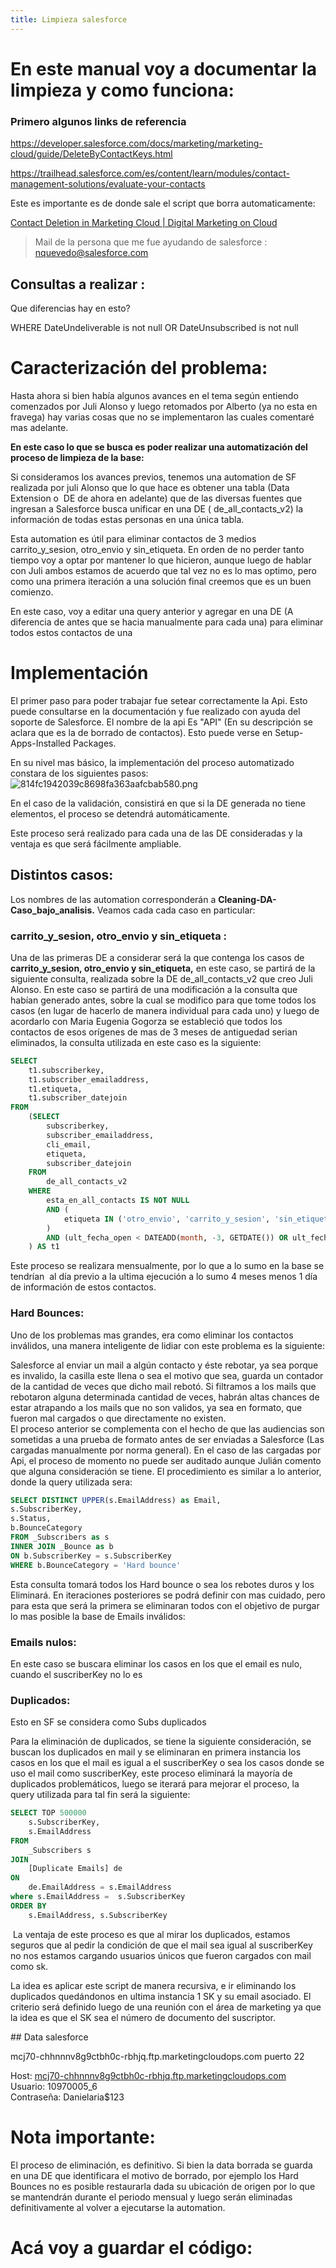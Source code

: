 ```yaml
---
title: Limpieza salesforce
---
```


# En este manual voy a documentar la limpieza y como funciona:

### Primero algunos links de referencia

<ins>https://developer.salesforce.com/docs/marketing/marketing-cloud/guide/DeleteByContactKeys.html</ins>

<ins>https://trailhead.salesforce.com/es/content/learn/modules/contact-management-solutions/evaluate-your-contacts</ins>

Este es importante es de donde sale el script que borra automaticamente:

[Contact Deletion in Marketing Cloud | Digital Marketing on Cloud](https://digitalmarketingoncloud.com/salesforce-marketing-cloud/contact-deletion-in-marketing-cloud/)

> Mail de la persona que me fue ayudando de salesforce : nquevedo@salesforce.com

## Consultas a realizar :

Que diferencias hay en esto?

WHERE DateUndeliverable is not null OR DateUnsubscribed is not null

# Caracterización del problema:

Hasta ahora si bien había algunos avances en el tema según entiendo comenzados por Juli Alonso y luego retomados por Alberto (ya no esta en fravega) hay varias cosas que no se implementaron las cuales comentaré mas adelante.

**En este caso lo que se busca es poder realizar una automatización del proceso de limpieza de la base:**

Si consideramos los avances previos, tenemos una automation de SF realizada por juli Alonso que lo que hace es obtener una tabla (Data Extension o  DE de ahora en adelante) que de las diversas fuentes que ingresan a Salesforce busca unificar en una DE ( de_all_contacts_v2) la información de todas estas personas en una única tabla.

Esta automation es útil para eliminar contactos de 3 medios carrito_y_sesion, otro_envio y sin_etiqueta. En orden de no perder tanto tiempo voy a optar por mantener lo que hicieron, aunque luego de hablar con Juli ambos estamos de acuerdo que tal vez no es lo mas optimo, pero como una primera iteración a una solución final creemos que es un buen comienzo.

En este caso, voy a editar una query anterior y agregar en una DE (A diferencia de antes que se hacia manualmente para cada una) para eliminar todos estos contactos de una

# Implementación

El primer paso para poder trabajar fue setear correctamente la Api. Esto puede consultarse en la documentación y fue realizado con ayuda del soporte de Salesforce. El nombre de la api Es "API" (En su descripción se aclara que es la de borrado de contactos). Esto puede verse en Setup-Apps-Installed Packages.

En su nivel mas básico, la implementación del proceso automatizado constara de los siguientes pasos:  
![814fc1942039c8698fa363aafcbab580.png](../_resources/814fc1942039c8698fa363aafcbab580.png)

En el caso de la validación, consistirá en que si la DE generada no tiene elementos, el proceso se detendrá automáticamente.

Este proceso será realizado para cada una de las DE consideradas y la ventaja es que será fácilmente ampliable.

## Distintos casos:

Los nombres de las automation corresponderán a **Cleaning-DA-Caso_bajo_analisis.** Veamos cada cada caso en particular:

### carrito_y_sesion, otro_envio y sin_etiqueta :

Una de las primeras DE a considerar será la que contenga los casos de **carrito_y_sesion, otro_envio y sin_etiqueta,** en este caso, se partirá de la siguiente consulta, realizada sobre la DE de_all_contacts_v2 que creo Juli Alonso. En este caso se partirá de una modificación a la consulta que habían generado antes, sobre la cual se modifico para que tome todos los casos (en lugar de hacerlo de manera individual para cada uno) y luego de acordarlo con Maria Eugenia Gogorza se estableció que todos los contactos de esos orígenes de mas de 3 meses de antiguedad serian eliminados, la consulta utilizada en este caso es la siguiente:

```SQL
SELECT
    t1.subscriberkey,
    t1.subscriber_emailaddress,
    t1.etiqueta,
    t1.subscriber_datejoin
FROM
    (SELECT
        subscriberkey,
        subscriber_emailaddress,
        cli_email,
        etiqueta,
        subscriber_datejoin
    FROM
        de_all_contacts_v2
    WHERE
        esta_en_all_contacts IS NOT NULL
        AND (
            etiqueta IN ('otro_envio', 'carrito_y_sesion', 'sin_etiqueta')
        )
        AND (ult_fecha_open < DATEADD(month, -3, GETDATE()) OR ult_fecha_open IS NULL)
    ) AS t1
```

Este proceso se realizara mensualmente, por lo que a lo sumo en la base se tendrían  al día previo a la ultima ejecución a lo sumo 4 meses menos 1 día de información de estos contactos.

### Hard Bounces:

Uno de los problemas mas grandes, era como eliminar los contactos inválidos, una manera inteligente de lidiar con este problema es la siguiente:

Salesforce al enviar un mail a algún contacto y éste rebotar, ya sea porque es invalido, la casilla este llena o sea el motivo que sea, guarda un contador de la cantidad de veces que dicho mail rebotó. Si filtramos a los mails que rebotaron alguna determinada cantidad de veces, habrán altas chances de estar atrapando a los mails que no son validos, ya sea en formato, que fueron mal cargados o que directamente no existen.   
El proceso anterior se complementa con el hecho de que las audiencias son sometidas a una prueba de formato antes de ser enviadas a Salesforce (Las cargadas manualmente por norma general). En el caso de las cargadas por Api, el proceso de momento no puede ser auditado aunque Julián comento que alguna consideración se tiene. El procedimiento es similar a lo anterior, donde la query utilizada sera:

```SQL
SELECT DISTINCT UPPER(s.EmailAddress) as Email,
s.SubscriberKey,
s.Status,
b.BounceCategory
FROM _Subscribers as s
INNER JOIN _Bounce as b
ON b.SubscriberKey = s.SubscriberKey
WHERE b.BounceCategory = 'Hard bounce'
```

Esta consulta tomará todos los Hard bounce o sea los rebotes duros y los Eliminará. En iteraciones posteriores se podrá definir con mas cuidado, pero para esta que será la primera se eliminaran todos con el objetivo de purgar lo mas posible la base de Emails inválidos:

### Emails nulos:

En este caso se buscara eliminar los casos en los que el email es nulo, cuando el suscriberKey no lo es

### Duplicados:

Esto en SF se considera como Subs duplicados

Para la eliminación de duplicados, se tiene la siguiente consideración, se buscan los duplicados en mail y se eliminaran en primera instancia los casos en los que el mail es igual a el suscriberKey o sea los casos donde se uso el mail como suscriberKey, este proceso eliminará la mayoría de duplicados problemáticos, luego se iterará para mejorar el proceso, la query utilizada para tal fin será la siguiente:

```SQL
SELECT TOP 500000 
    s.SubscriberKey, 
    s.EmailAddress 
FROM 
    _Subscribers s 
JOIN 
    [Duplicate Emails] de 
ON 
    de.EmailAddress = s.EmailAddress
where s.EmailAddress =  s.SubscriberKey
ORDER BY 
    s.EmailAddress, s.SubscriberKey
```

&nbsp;La ventaja de este proceso es que al mirar los duplicados, estamos seguros que al pedir la condición de que el mail sea igual al suscriberKey no nos estamos cargando usuarios únicos que fueron cargados con mail como sk.

La idea es aplicar este script de manera recursiva, e ir eliminando los duplicados quedándonos en ultima instancia 1 SK y su email asociado. El criterio será definido luego de una reunión con el área de marketing ya que la idea es que el SK sea el número de documento del suscriptor.

\## Data salesforce

mcj70-chhnnnv8g9ctbh0c-rbhjq.ftp.marketingcloudops.com puerto 22

Host: [mcj70-chhnnnv8g9ctbh0c-rbhjq.ftp.marketingcloudops.com](http://mcj70-chhnnnv8g9ctbh0c-rbhjq.ftp.marketingcloudops.com)  
Usuario: 10970005_6  
Contraseña: Danielaria$123

# Nota importante:

El proceso de eliminación, es definitivo. Si bien la data borrada se guarda en una DE que identificara el motivo de borrado, por ejemplo los Hard Bounces no es posible restaurarla dada su ubicación de origen por lo que se mantendrán durante el periodo mensual y luego serán eliminadas definitivamente al volver a ejecutarse la automation.

# Acá voy a guardar el código:

&nbsp;

&nbsp;

&nbsp;

&nbsp;

&nbsp;

&nbsp;

&nbsp;

&nbsp;

&nbsp;

&nbsp;

&nbsp;

Lo primero es una

/\*  
`SSJS Code to call the Delete Contacts API based on a Data Extension.`  
`*/`

`<script language="javascript" runat="server">`  
`Platform.Load("core","1");`  
`var auth = HTTP.Post('https://mcj70-chhnnnv8g9ctbh0c-rbhjq.auth.marketingcloudapis.com/v2/token/', 'application/json', '{"grant_type": "client_credentials","client_id":"fy4ufs3abhsi1da0mlah8v2y","client_secret":"xNLdJVybbylmnWD1NlM1LIqE","account_id": "10964357"}');`  
`var authobj = Platform.Function.ParseJSON(auth.Response[0]);`  
`if (authobj.access_token) {`  
`var del = HTTP.Post(authobj.rest_instance_url+'contacts/v1/contacts/actions/delete?type=listReference', 'application/json', '{"deleteOperationType":"ContactAndAttributes","targetList":{"listKey":"BBD2A3CD-9746-4C40-8EB6-3E7AC2F4C700","listType":{"listTypeID":3}},"deleteListWhenCompleted":false,"deleteListContentsWhenCompleted":true}', ["Authorization"], ["Bearer " + authobj.access_token]);`  
`var delobj = Platform.Function.ParseJSON(del.Response[0]);`  
`if (delobj.hasErrors == false) {`  
`var de = DataExtension.Init("eeeeeeeeeeeeeeeeeeeeeeee");`  
`de.Rows.Add({ResponseDateTime:delobj.responseDateTime,RowCount:delobj.targetListInformation.rowCount});`  
`}`  
`};`  
`</script>`

&nbsp;

## Ventanas de tiempo
6 meses 